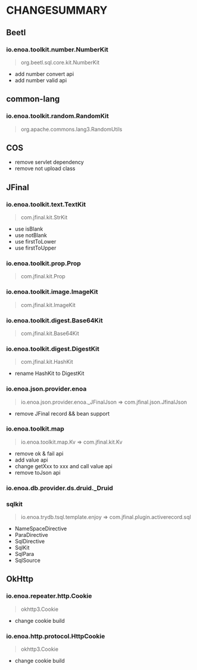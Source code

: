 # CHANGESUMMARY

## Beetl

### io.enoa.toolkit.number.NumberKit

> org.beetl.sql.core.kit.NumberKit

- add number convert api
- add number valid api

## common-lang

### io.enoa.toolkit.random.RandomKit

> org.apache.commons.lang3.RandomUtils


## COS

- remove servlet dependency
- remove not upload class


## JFinal

### io.enoa.toolkit.text.TextKit

> com.jfinal.kit.StrKit

- use isBlank
- use notBlank
- use firstToLower
- use firstToUpper

### io.enoa.toolkit.prop.Prop

> com.jfinal.kit.Prop

### io.enoa.toolkit.image.ImageKit

> com.jfinal.kit.ImageKit

### io.enoa.toolkit.digest.Base64Kit

> com.jfinal.kit.Base64Kit

### io.enoa.toolkit.digest.DigestKit

> com.jfinal.kit.HashKit

- rename HashKit to DigestKit

### io.enoa.json.provider.enoa

> io.enoa.json.provider.enoa._JFinalJson => com.jfinal.json.JfinalJson

- remove JFinal record && bean support

### io.enoa.toolkit.map

> io.enoa.toolkit.map.Kv => com.jfinal.kit.Kv

- remove ok & fail api
- add value api
- change getXxx to xxx and call value api
- remove toJson api

### io.enoa.db.provider.ds.druid._Druid

### sqlkit

> io.enoa.trydb.tsql.template.enjoy => com.jfinal.plugin.activerecord.sql

- NameSpaceDirective
- ParaDirective
- SqlDirective
- SqlKit
- SqlPara
- SqlSource


## OkHttp

### io.enoa.repeater.http.Cookie

> okhttp3.Cookie

- change cookie build

### io.enoa.http.protocol.HttpCookie

> okhttp3.Cookie

- change cookie build

 

